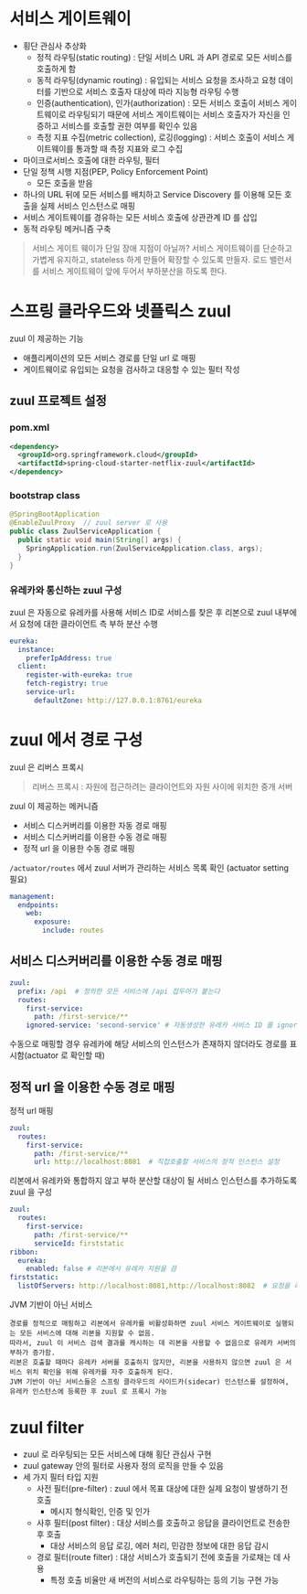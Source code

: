 # 서비스 게이트웨이
- 횡단 관심사 추상화
  - 정적 라우팅(static routing) : 단일 서비스 URL 과 API 경로로 모든 서비스를 호출하게 함
  - 동적 라우팅(dynamic routing) : 유입되는 서비스 요청을 조사하고 요청 데이터를 기반으로 서비스 호출자 대상에 따라 지능형 라우팅 수행
  - 인증(authentication), 인가(authorization) : 모든 서비스 호출이 서비스 게이트웨이로 라우팅되기 때문에 서비스 게이트웨이는 서비스 호출자가 자신을 인증하고 서비스를 호출할 권한 여부를 확인수 있음
  - 측정 지표 수집(metric collection), 로깅(logging) : 서비스 호출이 서비스 게이트웨이를 통과할 때 측정 지표와 로그 수집
- 마이크로서비스 호출에 대한 라우팅, 필터
- 단일 정책 시행 지점(PEP, Policy Enforcement Point)
  - 모든 호출을 받음
- 하나의 URL 뒤에 모든 서비스를 배치하고 Service Discovery 를 이용해 모든 호출을 실제 서비스 인스턴스로 매핑
- 서비스 게이트웨이를 경유하는 모든 서비스 호출에 상관관계 ID 를 삽입
- 동적 라우팅 메커니즘 구축

> 서비스 게이트 웨이가 단일 장애 지점이 아닐까? 
> 서비스 게이트웨이를 단순하고 가볍게 유지하고, stateless 하게 만들어 확장할 수 있도록 만들자.
> 로드 밸런서를 서비스 게이트웨이 앞에 두어서 부하분산을 하도록 한다.


# 스프링 클라우드와 넷플릭스 zuul
zuul 이 제공하는 기능
- 애플리케이션의 모든 서비스 경로를 단일 url 로 매핑
- 게이트웨이로 유입되는 요청을 검사하고 대응할 수 있는 필터 작성

## zuul 프로젝트 설정
### pom.xml
```xml
<dependency>
  <groupId>org.springframework.cloud</groupId>
  <artifactId>spring-cloud-starter-netflix-zuul</artifactId>
</dependency>
```

### bootstrap class
```java
@SpringBootApplication
@EnableZuulProxy  // zuul server 로 사용
public class ZuulServiceApplication {
  public static void main(String[] args) {
    SpringApplication.run(ZuulServiceApplication.class, args);
  }
}
```

### 유레카와 통신하는 zuul 구성
zuul 은 자동으로 유레카를 사용해 서비스 ID로 서비스를 찾은 후 리본으로 zuul 내부에서 요청에 대한 클라이언트 측 부하 분산 수행

```yml
eureka:
  instance:
    preferIpAddress: true
  client:
    register-with-eureka: true
    fetch-registry: true
    service-url:
      defaultZone: http://127.0.0.1:8761/eureka
```

# zuul 에서 경로 구성
zuul 은 리버스 프록시

> 리버스 프록시 : 자원에 접근하려는 클라이언트와 자원 사이에 위치한 중개 서버

zuul 이 제공하는 메커니즘
- 서비스 디스커버리를 이용한 자동 경로 매핑
- 서비스 디스커버리를 이용한 수동 경로 매핑
- 정적 url 을 이용한 수동 경로 매핑

`/actuator/routes` 에서 zuul 서버가 관리하는 서비스 목록 확인 (actuator setting 필요)
```yml
management:
  endpoints:
    web:
      exposure:
        include: routes
```

## 서비스 디스커버리를 이용한 수동 경로 매핑
```yml
zuul:
  prefix: /api  # 정의한 모든 서비스에 /api 접두어가 붙는다
  routes:
    first-service:
      path: /first-service/**
    ignored-service: 'second-service' # 자동생성한 유레카 서비스 ID 를 ignore 시킴
```
수동으로 매핑할 경우 유레카에 해당 서비스의 인스턴스가 존재하지 않더라도 경로를 표시함(actuator 로 확인할 때)

## 정적 url 을 이용한 수동 경로 매핑
정적 url 매핑
```yml
zuul:
  routes:
    first-service:
      path: /first-service/**
      url: http://localhost:8081  # 직접호출할 서비스의 정적 인스턴스 설정
```

리본에서 유레카와 통합하지 않고 부하 분산할 대상이 될 서비스 인스턴스를 추가하도록 zuul 을 구성
```yml
zuul:
  routes:
    first-service:
      path: /first-service/**
      serviceId: firststatic
ribbon:
  eureka:
    enabled: false # 리본에서 유레카 지원을 끔
firststatic:
  listOfServers: http://localhost:8081,http://localhost:8082  # 요청을 라우팅하는 데 사용된 서버 
```

JVM 기반이 아닌 서비스
```
경로를 정적으로 매핑하고 리본에서 유레카를 비활성화하면 zuul 서비스 게이트웨이로 실행되는 모든 서비스에 대해 리본을 지원할 수 없음. 
따라서, zuul 이 서비스 검색 결과를 캐시하는 데 리본을 사용할 수 없음으로 유레카 서버의 부하가 증가함.
리본은 호출할 때마다 유레카 서버를 호출하지 않지만, 리본을 사용하지 않으면 zuul 은 서비스 위치 확인을 위해 유레카를 자주 호출하게 된다.
JVM 기반이 아닌 서비스들은 스프링 클라우드의 사이드카(sidecar) 인스턴스를 설정하여, 유레카 인스턴스에 등록한 후 zuul 로 프록시 가능
```

# zuul filter
- zuul 로 라우팅되는 모든 서비스에 대해 횡단 관심사 구현
- zuul gateway 안의 필터로 사용자 정의 로직을 만들 수 있음
- 세 가지 필터 타입 지원
  - 사전 필터(pre-filter) : zuul 에서 목표 대상에 대한 실제 요청이 발생하기 전 호출
    - 메시지 형식확인, 인증 및 인가
  - 사후 필터(post filter) : 대상 서비스를 호출하고 응답을 클라이언트로 전송한 후 호출
    - 대상 서비스의 응답 로깅, 에러 처리, 민감한 정보에 대한 응답 감시
  - 경로 필터(route filter) : 대상 서비스가 호출되기 전에 호출을 가로채는 데 사용
    - 특정 호출 비율만 새 버전의 서비스로 라우팅하는 등의 기능 구현 가능
